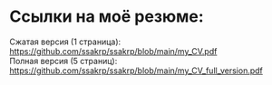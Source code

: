 # Ссылки на моё резюме:
Сжатая версия (1 страница):
<br>
https://github.com/ssakrp/ssakrp/blob/main/my_CV.pdf
<br>
Полная версия (5 страниц):
<br>
https://github.com/ssakrp/ssakrp/blob/main/my_CV_full_version.pdf
<!--
**ssakrp/ssakrp** is a ✨ _special_ ✨ repository because its `README.md` (this file) appears on your GitHub profile.

Here are some ideas to get you started:

- 🔭 I’m currently working on ...
- 🌱 I’m currently learning ...
- 👯 I’m looking to collaborate on ...
- 🤔 I’m looking for help with ...
- 💬 Ask me about ...
- 📫 How to reach me: ...
- 😄 Pronouns: ...
- ⚡ Fun fact: ...
-->
